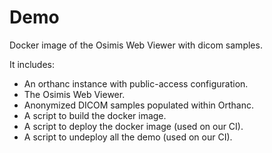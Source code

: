 # Demo

Docker image of the Osimis Web Viewer with dicom samples.

It includes:
- An orthanc instance with public-access configuration.
- The Osimis Web Viewer.
- Anonymized DICOM samples populated within Orthanc.
- A script to build the docker image.
- A script to deploy the docker image (used on our CI).
- A script to undeploy all the demo (used on our CI).